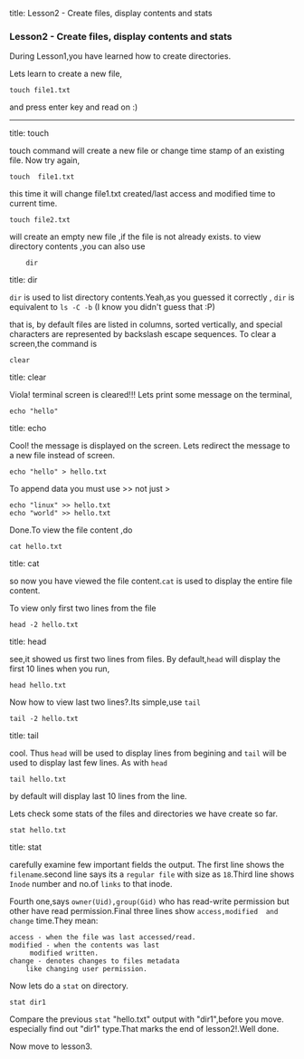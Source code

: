 title: Lesson2 - Create files, display contents and stats

### Lesson2 - Create files, display contents and stats

During Lesson1,you have learned how to create directories.

Lets learn to create a new file, 

    touch file1.txt


and press enter key and read on :)




----

title: touch

touch command will create a new file or 
change time stamp of an existing file.
Now try again,

	touch  file1.txt

this time it will change file1.txt created/last access 
and modified time to current time.

	touch file2.txt

will create an empty new file ,if the file is not already exists.
to view directory contents ,you can also use

        dir
title: dir


`dir` is used to list directory contents.Yeah,as you guessed
it correctly , `dir` is equivalent to `ls -C -b` (I know you didn't
guess that :P)

that is, by default files are listed in columns, sorted vertically,
and special characters are represented by backslash escape sequences.
To clear a screen,the command is

	clear

title: clear

Viola! terminal screen is cleared!!!
Lets print some message on the terminal,

	echo "hello" 
title: echo

Cool! the message is displayed on the screen.
Lets redirect the message to a new file instead 
of screen.

	echo "hello" > hello.txt 

To append  data you must use &gt;&gt; not just &gt;

	echo "linux" >> hello.txt 
	echo "world" >> hello.txt

Done.To view the file content ,do 

	cat hello.txt 

title: cat

so now you have viewed the file content.`cat` is 
used to display the entire file content.<br/>


To view only first two lines from the file

	head -2 hello.txt



title: head

see,it showed us first two lines from files.
By default,`head` will display the first 10 lines when you run,

	head hello.txt 

Now how to view last two lines?.Its simple,use `tail`

	tail -2 hello.txt


title: tail

cool. Thus `head` will be used to display
lines from begining and `tail` will be 
used to display last few lines. As with `head` 

	tail hello.txt

by default will display last 10 lines from the line.

Lets check some stats of the files and directories
we have create so far.

	stat hello.txt

title: stat

carefully examine few important fields the output. The first line
shows the `filename`.second line says its a `regular file` with
size as `18`.Third  line shows `Inode` number and no.of `links`
to that inode.

Fourth one,says `owner(Uid),group(Gid)` who has read-write permission
but other have read permission.Final three lines show `access,modified 
and change` time.They mean:

	access - when the file was last accessed/read.
	modified - when the contents was last 
		 modified written.
	change - denotes changes to files metadata
		like changing user permission.


Now lets do a `stat` on directory.

	stat dir1

Compare the previous `stat` "hello.txt" output with "dir1",before you move.
especially find out "dir1" type.That marks the end of lesson2!.Well done.

Now  move to lesson3.

